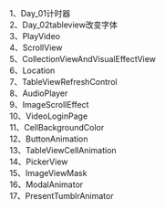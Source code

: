 1、Day_01计时器<br />
2、Day_02tableview改变字体<br />
3、PlayVideo<br />
4、ScrollView<br />
5、CollectionViewAndVisualEffectView<br />
6、Location<br />
7、TableViewRefreshControl<br />
8、AudioPlayer<br />
9、ImageScrollEffect<br />
10、VideoLoginPage<br />
11、CellBackgroundColor<br />
12、ButtonAnimation<br />
13、TableViewCellAnimation<br />
14、PickerView<br />
15、ImageViewMask<br />
16、ModalAnimator<br />
17、PresentTumblrAnimator<br />
